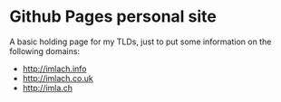 # Github Pages personal site


A basic holding page for my TLDs, just to put some information on the following domains:

* http://imlach.info
* http://imlach.co.uk
* http://imla.ch
